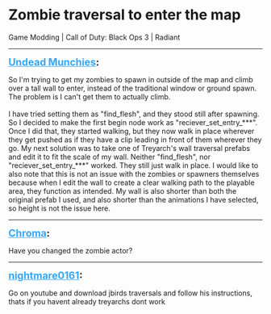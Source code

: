 # Zombie traversal to enter the map
Game Modding | Call of Duty: Black Ops 3 | Radiant

---
<strong style="font-size: 1.4em;"><span style="text-decoration: underline;text-decoration-color: #34a7f9;"><span style="color:#34a7f9;">Undead Munchies</span></span>:</strong>

<p>So I&#39;m trying to get my zombies to spawn in outside of the map and climb over a tall wall to enter, instead of the traditional window or ground spawn. The problem is I can&#39;t get them to actually climb.<br /><br />I have tried setting them as &quot;find_flesh&quot;, and they stood still after spawning. So I decided to make the first begin node work as &quot;reciever_set_entry_***&quot;. Once I did that, they started walking, but they now walk in place wherever they get pushed as if they have a clip leading in front of them wherever they go. My next solution was to take one of Treyarch&#39;s wall traversal prefabs and edit it to fit the scale of my wall. Neither &quot;find_flesh&quot;, nor &quot;reciever_set_entry_***&quot; worked. They still just walk in place. I would like to also note that this is not an issue with the zombies or spawners themselves because when I edit the wall to create a clear walking path to the playable area, they function as intended. My wall is also shorter than both the original prefab I used, and also shorter than the animations I have selected, so height is not the issue here.</p>

---
<strong style="font-size: 1.4em;"><span style="text-decoration: underline;text-decoration-color: #34a7f9;"><span style="color:#34a7f9;">Chroma</span></span>:</strong>

<p>Have you changed the zombie actor?</p>

---
<strong style="font-size: 1.4em;"><span style="text-decoration: underline;text-decoration-color: #34a7f9;"><span style="color:#34a7f9;">nightmare0161</span></span>:</strong>

<p>Go on youtube and download jbirds traversals and follow his instructions, thats if you havent already treyarchs dont work</p>
